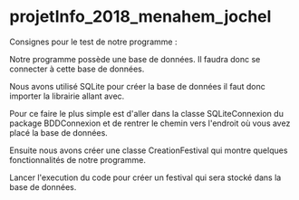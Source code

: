 # projetInfo_2018_menahem_jochel

Consignes pour le test de notre programme :

Notre programme possède une base de données. Il faudra donc se connecter à cette base de données.

Nous avons utilisé SQLite pour créer la base de données il faut donc importer la librairie allant avec.

Pour ce faire le plus simple est d'aller dans la classe SQLiteConnexion du package BDDConnexion et de rentrer le chemin 
vers l'endroit où vous avez placé la base de données.

Ensuite nous avons créer une classe CreationFestival qui montre quelques fonctionnalités de notre programme.

Lancer l'execution du code pour créer un festival qui sera stocké dans la base de données.

